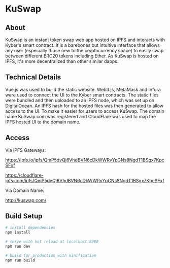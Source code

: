 # KuSwap

## About

KuSwap is an instant token swap web app hosted on IPFS and interacts with Kyber's smart contract. It is a barebones but intuitive interface that allows any user (especially those new to the cryptocurrency space) to easily swap between different ERC20 tokens including Ether. As KuSwap is hosted on IPFS, it's more decentralized than other similar dapps.

## Technical Details

Vue.js was used to build the static website. Web3.js, MetaMask and Infura were used to connect the UI to the Kyber smart contracts. The static files were bundled and then uploaded to an IPFS node, which was set up on DigitalOcean. An IPFS hash for the hosted files was then generated to allow access to the UI. To make it easier for users to access KuSwap. The domain name KuSwap.com was registered and CloudFlare was used to map the IPFS hosted UI to the domain name.

## Access

Via IPFS Gateways:

https://ipfs.io/ipfs/QmP5dvQj6VhdBVN6cDkWWRvYpGNs8NgdT1BSgx7KpcSFxf

https://cloudflare-ipfs.com/ipfs/QmP5dvQj6VhdBVN6cDkWWRvYpGNs8NgdT1BSgx7KpcSFxf

Via Domain Name:

http://kuswap.com/

## Build Setup

``` bash
# install dependencies
npm install

# serve with hot reload at localhost:8080
npm run dev

# build for production with minification
npm run build

```

